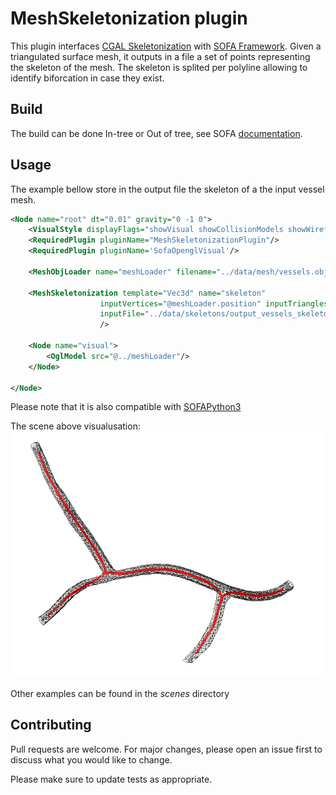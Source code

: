 # MeshSkeletonization plugin

This plugin interfaces [CGAL Skeletonization](https://doc.cgal.org/latest/Surface_mesh_skeletonization/index.html) with [SOFA Framework](https://www.sofa-framework.org/). Given a triangulated surface mesh, it outputs in a file a set of points representing the skeleton of the mesh. The skeleton is splited per polyline allowing to identify biforcation in case they exist. 


## Build

The build can be done In-tree or Out of tree, see SOFA  [documentation](https://www.sofa-framework.org/community/doc/plugins/build-a-plugin-from-sources/).



## Usage

The example bellow store in the output file the skeleton of a the input vessel mesh. 
```xml
<Node name="root" dt="0.01" gravity="0 -1 0">
	<VisualStyle displayFlags="showVisual showCollisionModels showWireframe"/>
    <RequiredPlugin pluginName="MeshSkeletonizationPlugin"/>
    <RequiredPlugin pluginName='SofaOpenglVisual'/>
    
    <MeshObjLoader name="meshLoader" filename="../data/mesh/vessels.obj" />

    <MeshSkeletonization template="Vec3d" name="skeleton"
                    inputVertices="@meshLoader.position" inputTriangles="@meshLoader.triangles"
                    inputFile="../data/skeletons/output_vessels_skeleton.txt"
                    />
    
    <Node name="visual">
        <OglModel src="@../meshLoader"/>
    </Node>
	
</Node>
```
Please note that it is also compatible with [SOFAPython3](https://sofapython3.readthedocs.io/en/latest/)

The scene above visualusation: 
![Mesh Skeletonization ](./data/img/visu_skel.png)

Other examples can be found in the *scenes* directory

## Contributing
Pull requests are welcome. For major changes, please open an issue first to discuss what you would like to change.

Please make sure to update tests as appropriate.